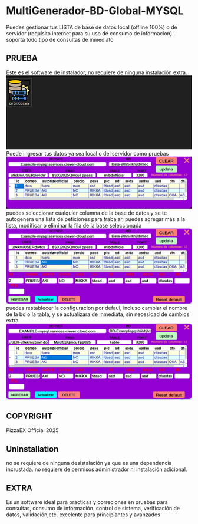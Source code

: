 
# MultiGenerador-BD-Global-MYSQL
Puedes gestionar tus LISTA de base de datos local (offline 100%) o de servidor (requisito internet para su uso de consumo de informacion) . soporta todo tipo de consultas de inmediato  

## PRUEBA

Este es el software de instalador, no requiere de ninguna instalación extra.
![software](IMG/1.png)
Puede ingresar tus datos ya sea local o del servidor como pruebas
![software2](IMG/2.png)
puedes seleccionar cualquier columna de la base de datos y se te autogenera una lista de peticiones para trabajar, puedes agregar más a la lista, modificar o eliminar la fila de la base seleccionada
![software3](IMG/3.png)
puedes restablecer la configuracion por defaul, incluso cambiar el nombre de la bd o la tabla, y se actualizara de inmediata, sin necesidad de cambios extra
![software4](IMG/4.png)
 
  
## COPYRIGHT
PizzaEX Official 2025

## UnInstallation
no se requiere de ninguna desistalación ya que es una dependencia incrustada. no requiere de permisos administrador ni instalación adicional.

## EXTRA
Es un software ideal para practicas y correciones en pruebas para consultas, consumo de información. control de sistema, verificación de datos, validación,etc. excelente para principiantes y avanzados
